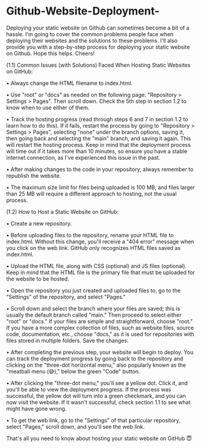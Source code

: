 # Github-Website-Deployment-
Deploying your static website on Github can sometimes become a bit of a hassle. I'm going to cover the common problems people face when deploying their websites and the solutions to these problems. I'll also provide you with a step-by-step process for deploying your static website on Github. Hope this helps. Cheers!


(1.1) Common Issues (with Solutions) Faced When Hosting Static Websites on GitHub:

• Always change the HTML filename to index.html.

• Use "root" or "docs" as needed on the following page: "Repository > Settings > Pages". Then scroll down. Check the 5th step in section 1.2 to know when to use either of them.

• Track the hosting progress (read through steps 6 and 7 in section 1.2 to learn how to do this). If it fails, restart the process by going to "Repository > Settings > Pages", selecting "none" under the branch options, saving it, then going back and selecting the "main" branch, and saving it again. This will restart the hosting process. Keep in mind that the deployment process will time out if it takes more than 10 minutes, so ensure you have a stable internet connection, as I've experienced this issue in the past.

• After making changes to the code in your repository, always remember to republish the website.

• The maximum size limit for files being uploaded is 100 MB, and files larger than 25 MB will require a different approach to hosting, not the usual process.


(1.2) How to Host a Static Website on GitHub:

• Create a new repository.

• Before uploading files to the repository, rename your HTML file to index.html. Without this change, you'll receive a "404 error" message when you click on the web link. GitHub only recognizes HTML files saved as index.html.

• Upload the HTML file, along with CSS (optional) and JS files (optional). Keep in mind that the HTML file is the primary file that must be uploaded for the website to be hosted.

• Open the repository you just created and uploaded files to, go to the "Settings" of the repository, and select "Pages."

• Scroll down and select the branch where your files are saved; this is usually the default branch called "main." Then proceed to select either "root" or "docs." If your files are simple and straightforward, choose "root." If you have a more complex collection of files, such as website files, source code, documentation, etc., choose "docs," as it is used for repositories with files stored in multiple folders. Save the changes.

• After completing the previous step, your website will begin to deploy. You can track the deployment progress by going back to the repository and clicking on the "three-dot horizontal menu," also popularly known as the "meatball menu (😅)," below the green "Code" button.

• After clicking the "three-dot menu," you'll see a yellow dot. Click it, and you'll be able to view the deployment progress. If the process was successful, the yellow dot will turn into a green checkmark, and you can now visit the website. If it wasn't successful, check section 1.1 to see what might have gone wrong.

• To get the web link, go to the "Settings" of that particular repository, select "Pages," scroll down, and you'll see the web link.

That's all you need to know about hosting your static website on GitHub 😇
